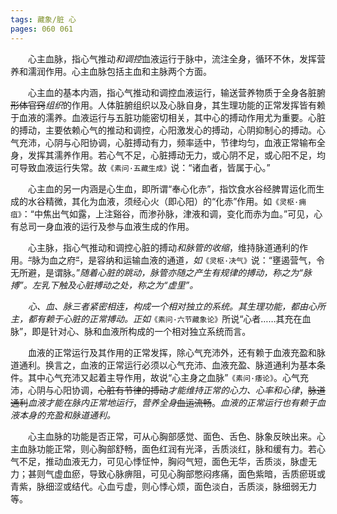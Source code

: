 ```yaml
---
tags: 藏象/脏 心
pages: 060 061
---
```

&emsp;&emsp;心主血脉，指心气推动<dfn>和调控</dfn>血液运行于脉中，流注全身，循环不休，发挥营养和濡润作用。心主血脉包括主血和主脉两个方面。

&emsp;&emsp;心主血的基本内涵，指心气推动和调控血液运行，输送营养物质于全身各脏腑~~形体官窍~~<dfn>组织</dfn>的作用。人体脏腑组织以及心脉自身，其生理功能的正常发挥皆有赖于血液的濡养。血液运行与五脏功能密切相关，其中心的搏动作用尤为重要。心脏的搏动，主要依赖心气的推动和调控，心阳激发心的搏动，心阴抑制心的搏动。心气充沛，心阴与心阳协调，心脏搏动有力，频率适中，节律均匀，血液正常输布全身，发挥其濡养作用。若心气不足，心脏搏动无力，或心阴不足，或心阳不足，均可导致血液运行失常。故`《素问·五藏生成》`说：“诸血者，皆属于心。”

&emsp;&emsp;心主血的另一内涵是心生血，即所谓“奉心化赤”，指饮食水谷经脾胃运化而生成的水谷精微，其化为血液，须经心火（即心阳）的“化赤”作用。如`《灵枢·痈疽》`：“中焦出气如露，上注谿谷，而渗孙脉，津液和调，变化而赤为血。”可见，心有总司一身血液的运行及参与血液生成的作用。

&emsp;&emsp;心主脉，指心气推动和调控心脏的搏动<dfn>和脉管的收缩</dfn>，维持脉道通利的作用。~~“~~脉为血之府~~”~~，是容纳和运输血液的通道<dfn>，如</dfn>`《灵枢·决气》`说：“壅遏营气，令无所避，是谓脉。”<dfn>随着心脏的跳动，脉管亦随之产生有规律的搏动，称之为“脉搏”。左乳下触及心脏搏动之处，称之为“虚里”。</dfn>

&emsp;&emsp;<dfn>心、血、脉三者紧密相连，构成一个相对独立的系统。其生理功能，都由心所主，都有赖于心脏的正常搏动。正如</dfn>`《素问·六节藏象论》`所说“心者……其充在血脉”，即是针对心、脉和血液所构成的一个相对独立系统而言。

&emsp;&emsp;血液的正常运行及其作用的正常发挥，除心气充沛外，还有赖于血液充盈和脉道通利。换言之，血液的正常运行必须以心气充沛、血液充盈、脉道通利为基本条件。其中心气充沛又起着主导作用，故说“心主身之血脉”`《素问·痿论》`。心气充沛，心阴与心阳协调，~~心脏有节律的搏动~~<dfn>才能维持正常的心力、心率和心律</dfn>，~~脉道通利~~<dfn>血液才能在脉内正常地运行</dfn>，<dfn>营养全身</dfn>~~血运流畅~~。<dfn>血液的正常运行也有赖于血液本身的充盈和脉道通利。</dfn>

&emsp;&emsp;心主血脉的功能是否正常，可从心胸部感觉、面色、舌色、脉象反映出来。心主血脉功能正常，则心胸部舒畅，面色红润有光泽，舌质淡红，脉和缓有力。若心气不足，推动血液无力，可见心悸怔忡，胸闷气短，面色无华，舌质淡，脉虚无力；甚则气虚血瘀，导致心脉痹阻，可见心胸部憋闷疼痛，面色紫暗，舌质瘀斑或青紫，脉细涩或结代。心血亏虚，则心悸心烦，面色淡白，舌质淡，脉细弱无力等。